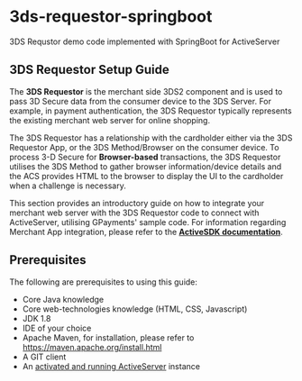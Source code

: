 # 3ds-requestor-springboot
3DS Requstor demo code implemented with SpringBoot for ActiveServer

## **3DS Requestor Setup Guide**

The **3DS Requestor** is the merchant side 3DS2 component and is used to pass 3D Secure data from the consumer device to the 3DS Server. For example, in payment authentication, the 3DS Requestor typically represents the existing merchant web server for online shopping. 

The 3DS Requestor has a relationship with the cardholder either via the 3DS Requestor App, or the 3DS Method/Browser on the consumer device. To process 3-D Secure for **Browser-based** transactions, the 3DS Requestor utilises the 3DS Method to gather browser information/device details and the ACS provides HTML to the browser to display the UI to the cardholder when a challenge is necessary.
 
This section provides an introductory guide on how to integrate your merchant web server with the 3DS Requestor code to connect with ActiveServer, utilising GPayments' sample code. For information regarding Merchant App integration, please refer to the [**ActiveSDK documentation**](https://docs.activesdk.cloud/en/). 

## **Prerequisites**

The following are prerequisites to using this guide:

* Core Java knowledge
* Core web-technologies knowledge (HTML, CSS, Javascript)
* JDK 1.8
* IDE of your choice
* Apache Maven, for installation, please refer to https://maven.apache.org/install.html
* A GIT client
* An [activated and running ActiveServer](https://docs.activeserver.cloud/en/guides/activate_instance/) instance
